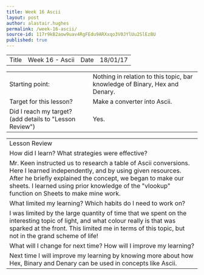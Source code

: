 ```yaml
---
title: Week 16 Ascii
layout: post
author: alastair.hughes
permalink: /week-16-ascii/
source-id: 117r9kB2aow9uav4RgFEdu9ARXxqo3V0JYlUu2SlEzBU
published: true
---
```

<table>
  <tr>
    <td>Title</td>
    <td>Week 16 - Ascii</td>
    <td>Date</td>
    <td>18/01/17</td>
  </tr>
</table>


<table>
  <tr>
    <td>Starting point:</td>
    <td>Nothing in relation to this topic, bar knowledge of Binary, Hex and Denary.</td>
  </tr>
  <tr>
    <td>Target for this lesson?</td>
    <td>Make a converter into Ascii.</td>
  </tr>
  <tr>
    <td>Did I reach my target? 
(add details to "Lesson Review")</td>
    <td>Yes.</td>
  </tr>
</table>


<table>
  <tr>
    <td>Lesson Review</td>
  </tr>
  <tr>
    <td>How did I learn? What strategies were effective? </td>
  </tr>
  <tr>
    <td>Mr. Keen instructed us to research a table of Ascii conversions. Here I learned independently, and by using given resources. After he briefly explained the concept, we began to make our sheets. I learned using prior knowledge of the "vlookup" function on Sheets to make mine work.</td>
  </tr>
  <tr>
    <td>What limited my learning? Which habits do I need to work on? </td>
  </tr>
  <tr>
    <td>I was limited by the large quantity of time that we spent on the interesting topic of light, and what colour really is that was sparked at the front. This limited me in terms of this topic, but not in the grand scheme of life!</td>
  </tr>
  <tr>
    <td>What will I change for next time? How will I improve my learning?</td>
  </tr>
  <tr>
    <td>Next time I will improve my learning by knowing more about how Hex, Binary and Denary can be used in concepts like Ascii.</td>
  </tr>
</table>


